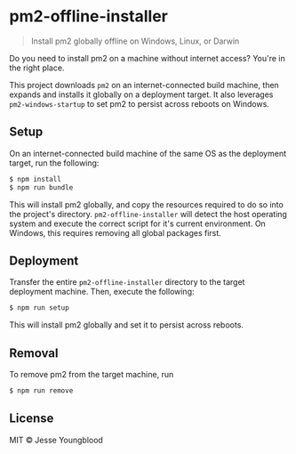 # pm2-offline-installer

> Install pm2 globally offline on Windows, Linux, or Darwin

Do you need to install pm2 on a machine without internet access? You're in the right place.

This project downloads `pm2` on an internet-connected build machine, then expands and installs it globally on a deployment target. It also leverages `pm2-windows-startup` to set pm2 to persist across reboots on Windows.

## Setup

On an internet-connected build machine of the same OS as the deployment target, run the following:

```bash 
$ npm install
$ npm run bundle
```

This will install pm2 globally, and copy the resources required to do so into the project's directory. `pm2-offline-installer` will detect the host operating system and execute the correct script for it's current environment. On Windows, this requires removing all global packages first.

## Deployment

Transfer the entire `pm2-offline-installer` directory to the target deployment machine. Then, execute the following:

```bash
$ npm run setup
```

This will install pm2 globally and set it to persist across reboots.

## Removal

To remove pm2 from the target machine, run 

```bash
$ npm run remove
```

## License

MIT © Jesse Youngblood
